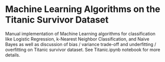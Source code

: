 # Machine Learning Algorithms on the Titanic Survivor Dataset
Manual implementation of Machine Learning algorithms for classification like Logistic Regression, k-Nearest Neighbor Classification, and Naive Bayes as well as discussion of bias / variance trade-off and underfitting / overfitting on Titanic survivor dataset. See Titanic.ipynb notebook for more details.
